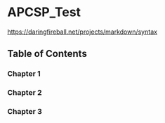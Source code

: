 # APCSP_Test

https://daringfireball.net/projects/markdown/syntax

## Table of Contents
### Chapter 1
### Chapter 2
### Chapter 3

